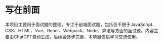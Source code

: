 # 写在前面
本项目主要用于面试题的整理，专注于前端面试题，包括但不限于JavaScript、CSS、HTML、Vue、React、Webpack、Node、算法等方面的面试题。内容主要由ChatGPT自动生成，后续会逐步完善，本项目仅供学习交流使用。